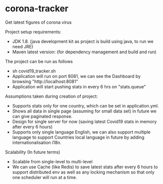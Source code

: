# corona-tracker
Get latest figures of corona virus 


Project setup requirements:
* JDK 1.8. (java development kit as project is build using java, to run we need JRE)
* Maven latest version: (for dependency management and build and run)


The project can be run as follows
* sh covid19_tracker.sh
* Application will run on port 8081, we can see the Dashboard by browsing "http://localhost:8081"
* Application will start pushing stats in every 6 hrs on "stats.queue"


Assumptions taken during creation of project:
* Supports stats only for one country, which can be set in application.yml.
* Shows all data in single page (assuming for small data set) in future we can give paginated response.
* Design for single server for now (saving latest Covid19 stats in memory after every 6 hours)
* Supports only single language English, we can also support multiple language to support Countries local language in future by adding internationalisation i18n.


Scalability (In future terms)
* Scalable from single-level to multi-level
* We can use Cache (like Redis) to save latest stats after every 6 hours to support distributed env as well as any locking mechanism
  so that only one scheduler will run at a time.